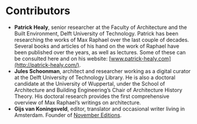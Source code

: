 # Contributors

* **Patrick Healy**, senior researcher at the Faculty of Architecture and the Built Environment, Delft University of Technology. Patrick has been researching the works of Max Raphael over the last couple of decades. Several books and articles of his hand on the work of Raphael have been published over the years, as well as lectures. Some of these can be consulted here and on his website: [www.patrick-healy.com](http://patrick-healy.com/).
* **Jules Schoonman**, architect and researcher working as a digital curator at the Delft University of Technology Library. He is also a doctoral candidate at the University of Wuppertal, under the School of Architecture and Building Engineering’s Chair of Architecture History Theory. His doctoral research provides the first comprehensive overview of Max Raphael’s writings on architecture.
* **Gijs van Koningsveld**, editor, translator and occasional writer living in Amsterdam. Founder of [November Editions](http://novembereditions.com/).



